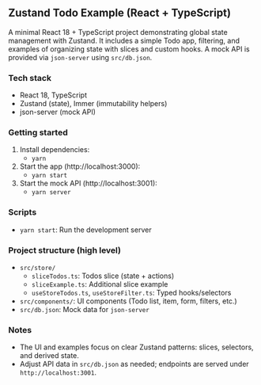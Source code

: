 ## Zustand Todo Example (React + TypeScript)

A minimal React 18 + TypeScript project demonstrating global state management with Zustand. It includes a simple Todo app, filtering, and examples of organizing state with slices and custom hooks. A mock API is provided via `json-server` using `src/db.json`.

### Tech stack
- React 18, TypeScript
- Zustand (state), Immer (immutability helpers)
- json-server (mock API)

### Getting started
1. Install dependencies:
   - `yarn`
2. Start the app (http://localhost:3000):
   - `yarn start`
3. Start the mock API (http://localhost:3001):
   - `yarn server`

### Scripts
- `yarn start`: Run the development server

### Project structure (high level)
- `src/store/`
  - `sliceTodos.ts`: Todos slice (state + actions)
  - `sliceExample.ts`: Additional slice example
  - `useStoreTodos.ts`, `useStoreFilter.ts`: Typed hooks/selectors
- `src/components/`: UI components (Todo list, item, form, filters, etc.)
- `src/db.json`: Mock data for `json-server`

### Notes
- The UI and examples focus on clear Zustand patterns: slices, selectors, and derived state.
- Adjust API data in `src/db.json` as needed; endpoints are served under `http://localhost:3001`.

